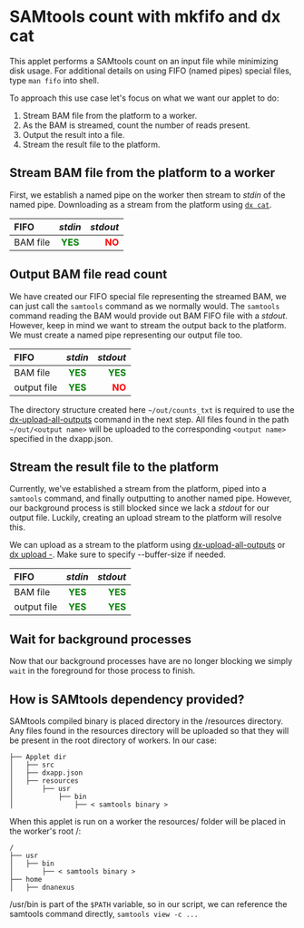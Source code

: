 # SAMtools count with mkfifo and dx cat

This applet performs a SAMtools count on an input file while minimizing disk usage. For additional details on using FIFO (named pipes) special files, type `man fifo` into shell.

<!-- INCLUDE: {% include warning.html content="Named pipes require **BOTH** a *stdin* and *stdout* or they will block a process. In these examples, we place incomplete named pipes in background processes so the foreground script process does not block." %} -->

To approach this use case let's focus on what we want our applet to do:
1.  Stream BAM file from the platform to a worker.
2.  As the BAM is streamed, count the number of reads present.
3.  Output the result into a file.
4. Stream the result file to the platform.

## Stream BAM file from the platform to a worker
First, we establish a named pipe on the worker then stream to *stdin* of the named pipe. Downloading as a stream from the platform using [`dx cat`](https://wiki.dnanexus.com/Command-Line-Client/Index-of-dx-Commands#cat).
<!-- SECTION: Downloading as input stream -->

| FIFO | *stdin* | *stdout* |
|:--------|:-------:|--------:|
| BAM file   | <span style="color: green">**YES**</span>   | <span style="color: red">**NO**</span>   |

##  Output BAM file read count
We have created our FIFO special file representing the streamed BAM, we can just call the `samtools` command as we normally would. The `samtools` command reading the BAM would provide out BAM FIFO file with a *stdout*. However, keep in mind we want to stream the output back to the platform. We must create a named pipe representing our output file too.
<!-- SECTION: Processing input stream to output stream -->

| FIFO | *stdin* | *stdout* |
|:--------|:-------:|--------:|
| BAM file   | <span style="color: green">**YES**</span>   | <span style="color: green">**YES**</span>   |
| output file   | <span style="color: green">**YES**</span>   | <span style="color: red">**NO**</span>   |

The directory structure created here `~/out/counts_txt` is required to use the [dx-upload-all-outputs](https://wiki.dnanexus.com/Helpstrings-of-SDK-Command-Line-Utilities#dx-upload-all-outputs) command in the next step.
All files found in the path `~/out/<output name>` will be uploaded to the corresponding `<output name>` specified in the dxapp.json.

## Stream the result file to the platform
Currently, we've established a stream from the platform, piped into a `samtools` command, and finally outputting to another named pipe. However, our background process is still blocked since we lack a *stdout* for our output file. Luckily, creating an upload stream to the platform will resolve this.

We can upload as a stream to the platform using [dx-upload-all-outputs](https://wiki.dnanexus.com/Helpstrings-of-SDK-Command-Line-Utilities#dx-upload-all-outputs) or [dx upload -](https://wiki.dnanexus.com/Command-Line-Client/Index-of-dx-Commands?q=dx-upload-all-outputs#upload). Make sure to specify --buffer-size if needed.
<!-- SECTION: Processing input stream to output stream -->

| FIFO | *stdin* | *stdout* |
|:--------|:-------:|--------:|
| BAM file   | <span style="color: green">**YES**</span>   | <span style="color: green">**YES**</span>   |
| output file   | <span style="color: green">**YES**</span>   | <span style="color: green">**YES**</span>   |

<!-- INCLUDE: {% include note.html content="Alternatively, `dx upload *-*` can upload directly from *stdin*. In this example, we would no longer need to have the directory structure required for `dx-upload-all-outputs`." %} -->

<!-- INCLUDE: {% include warning.html content="When uploading a file that exists on disk `dx upload` is aware of the file size and automatically handles any Cloud Service Provider upload part requirements. When uploading as a stream, the file size is not automatically known and `dx upload` uses default parameters. While these parameters are fine for most use cases, you may need to specify upload part size with the `--buffer-size` option." %} -->

## Wait for background processes
Now that our background processes have are no longer blocking we simply `wait` in the foreground for those process to finish.
<!-- SECTION: Wait for blocked background processes to finish -->

<!-- INCLUDE: {% include note.html content="If we didn't wait the app script would running in the foreground would finish and terminate the job! We wouldn't want that." %} -->

## How is SAMtools dependency provided?
SAMtools compiled binary is placed directory in the <Applet dir>/resources directory. Any files found in the resources directory will be uploaded so that they will be present in the root directory of workers. In our case:
```
├── Applet dir
│   ├── src
│   ├── dxapp.json
│   ├── resources
│       ├── usr
│           ├── bin
│               ├── < samtools binary >
```
When this applet is run on a worker the resources/ folder will be placed in the worker's root /:

```
/
├── usr
│   ├── bin
│       ├── < samtools binary >
├── home
│   ├── dnanexus
```

/usr/bin is part of the `$PATH` variable, so in our script, we can reference the samtools command directly, `samtools view -c ...`
<!-- INCLUDE: ## Applet Script -->
<!-- FUNCTION: FULL SCRIPT -->